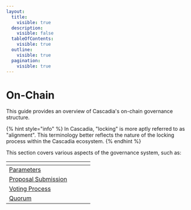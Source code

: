 ```yaml
---
layout:
  title:
    visible: true
  description:
    visible: false
  tableOfContents:
    visible: true
  outline:
    visible: true
  pagination:
    visible: true
---
```


# On-Chain

This guide provides an overview of Cascadia's on-chain governance structure.

{% hint style="info" %}
In Cascadia, "locking" is more aptly referred to as "alignment".  This terminology better reflects the nature of the locking process within the Cascadia ecosystem.
{% endhint %}

This section covers various aspects of the governance system, such as:

<table><thead><tr><th width="213"></th></tr></thead><tbody><tr><td><a href="https://cascadia.gitbook.io/gitbook/governance/on-chain/parameters">Parameters</a></td></tr><tr><td><a href="https://cascadia.gitbook.io/gitbook/governance/on-chain/proposal-submission">Proposal Submission</a></td></tr><tr><td><a href="https://cascadia.gitbook.io/gitbook/governance/on-chain/voting-process">Voting Process</a></td></tr><tr><td><a href="https://cascadia.gitbook.io/gitbook/governance/on-chain/quorum">Quorum</a> </td></tr></tbody></table>
